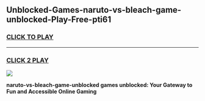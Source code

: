 
## Unblocked-Games-naruto-vs-bleach-game-unblocked-Play-Free-pti61
<h3>
<a href="https://premium76.site?title=naruto-vs-bleach-game-unblocked&ref=23A">CLICK TO PLAY</a></h3>
<hr>

<h3>
<a href="https://premium76.site?title=naruto-vs-bleach-game-unblocked&ref=23A">CLICK 2 PLAY</a>
  
</h3>

<a href="https://premium76.site?title=naruto-vs-bleach-game-unblocked&ref=23A"><img src="https://clearcache.store/games.png"></a>


**naruto-vs-bleach-game-unblocked games unblocked: Your Gateway to Fun and Accessible Online Gaming**
